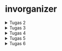 # invorganizer

<details>
   <summary>Tugas 2</summary>

   1. Jelaskan bagaimana cara kamu mengimplementasikan checklist di atas secara step-by-step (bukan hanya sekadar mengikuti tutorial).

      - Membuat direktori baru (Contoh: "invorganizer").<br>
      - Inisiasi projek Django baru menggunakan CMD yang dialihkan direktori utamanya ke direktori invorganizer dengan command.<br>
         <pre>
            django-admin startproject invorganizer 
         </pre>
      - Masuk ke direktori yang dibuat oleh command sebelumnya menggunakan CMD dan inisiasi virtual environment dengan command.<br>
         <pre>
            python -m venv env
         </pre>
      - Aktifkan virtual environment menggunakan command.<br>
         <pre>
            env\Scripts\activate.bat
         </pre>
      - Salin file requirements.txt dari tutorial 0 dan jalankan command.<br>
         <pre>
            pip install -r requirements.txt
         </pre>
      - Buat app baru bernama main menggunakan command.<br>
         <pre>
            django-admin startapp main
         </pre>
      - Buka settings.py di dalam direktori invorganizer kemudian tambahkan 'main' dalam list INSTALLED_APPS.<br>
      - Buat direktori dalam direktori main bernama "templates" dan buat file bernama "main.html" dan edit sesuai kebutuhan.<br>
      - Edit models.py dalam direktori main dan tambahkan class Item(models.Model) dengan atribut name sebagai nama item dengan tipe CharField, amount sebagai jumlah item dengan tipe IntegerField, description sebagai deskripsi item dengan tipe TextField, dan price sebagai harga item dengan tipe IntegerField.<br>
      - Edit views.py agar menampilkan nama aplikasi, nama mahasiswa, dan kelas sesuai dengan tutorial 1.<br>
      - Buat file bernama "urls.py" dalam direktori main dan isi dengan kode.<br>
         <pre>
            from django.urls import path
            from main.views import show_main
            app_name = 'main'
            urlpatterns = [
               path('', show_main, name='show_main'),
            ] 
         </pre>
      - Buat Repo baru di github dan salin link HTTPS Repo tersebut.<br>
      - Inisiasi git folder pada direktori project menggunakan CMD dengan command.<br>
         <pre>
            git init
         </pre>
      - Kemudian hubungkan direktori project dengan Repo yang telah dubuat dengan command.<br>
         <pre>
            git remote add origin {link Repo}
         </pre>
      - Push direktori project ke Repo dengan menggunakan mantra git yaitu add, commit, dan push.<br>
      - Buka website adaptable, sign in, dan buat app baru bernama invorganizer dengan mengikuti langkah-langkah pada tutorial 0.<br>
   
   2. Buatlah bagan yang berisi request client ke web aplikasi berbasis Django beserta responnya dan jelaskan pada bagan tersebut kaitan antara urls.py, views.py, models.py, dan berkas html.<br>
   ![bagan](https://developer.mozilla.org/en-US/docs/Learn/Server-side/Django/Home_page/basic-django.png)<br>
   Ketika Django mendeteksi adanya HTTP Request, Django akan mencoba untuk mencocokkan URL yang diminta ke daftar URL yang ada di dalam file urls.py. Setiap URL dipetakan ke fungsi tertentu yang ada di dalam file views.py, sehingga ketika URL yang diminta ditemukan, maka fungsi yang terpetakan ke URL tersebut akan dipanggil. Fungsi yang terpetakan ke URL tersebut kemudian mengambil alih penanganan Request dan mengembalikan respons. Request umumnya memerlukan semacam interaksi dengan database, yang diwakili oleh objek yang ditentukan dalam file models.py. Fungsi yang terpetakan ke URL tersebut akan mengambil objek model dari database, dan menyiapkan respons ke klien. Respon ini kemudian ditampilkan di browser klien menggunakan template yang memiliki format HTML.

   3. Jelaskan mengapa kita menggunakan virtual environment? Apakah kita tetap dapat membuat aplikasi web berbasis Django tanpa menggunakan virtual environment?<br>
   Agar dependensi pengembangan proyek bisa terjaga. Salah satu contoh penggunaan virtual environment adalah pengembangan aplikasi berbasis Django. Salah satu keuntungan menggunakan virtual environment dalam pengembangan aplikasi berbasis Django adalah setiap pengembangan bisa menggunakan versi Python yang berbeda-beda tanpa adanya konflik dari versi Python dari virtual environment yang lain. 
      
   4. Jelaskan apakah itu MVC, MVT, MVVM dan perbedaan dari ketiganya.
      - MVC (Model-View-Controller) : Pola desain yang digunakan untuk mengimplementasikan antarmuka pengguna dan memberikan penekanan pada pemisahan representasi data dari komponen yang berinteraksi dan memproses data.
      - MVT (Model-View-Template) : Pola desain yang mirip dengan MVC, yang jadi pembeda adalah MVT menggunakan Framework untuk menggantika perkerjaan Controller pada MVC.
      - MVVM (Model-View-ViewModel) : Pola desain berbasis GUI yang berfokus pada pemisahan kode untuk logika dan tampilan aplikasi.
         Perbedaan utama antara ketiganya adalah bagaimana mereka mengatur komunikasi antara Model dan View serta pengelolaan logika aplikasi. MVC menggunakan Controller, MVT menggunakan Template, dan MVVM menggunakan ViewModel.
</details>

<details>
   <summary>Tugas 3</summary>

   1. Apa perbedaan antara form POST dan form GET dalam Django?<br>
   Keduanya digunakan untuk transfer data dari klien ke server melalui protokol HTTP tetapi perbedaan utama antara POST dan GET adalah GET mentransfer parameter *request* dengan format URL *string* sedangkan POST mentransfer paramereter *request* dalam *message body* yang membuat transfer data dari klien ke server menjadi lebih aman.

   2. Apa perbedaan utama antara XML, JSON, dan HTML dalam konteks pengiriman data?<br>
      Perbedaan utama dari ketiga format ini adalah XML dan JSON digunakan untuk menyimpan dan mentransmisikan data sedangkan HTML digunakan untuk menampilkan data. Perbedaan utama antar XML dan JSON adalah kalau JSON merupakan turunan dari JavaScript sedangkan XML turunan dari SGML.

   3. Mengapa JSON sering digunakan dalam pertukaran data antara aplikasi web modern?<br>
      - Dalam kebanyakan kasus, JSON sangat mudah untuk dibaca dibandingkan XML.
      - JSON mempunyai ukuran berkas yang lebih kecil yang menyebabkan pengiriman data menggunkan JSON lebih cepat dibandingkan XML.

   4. Jelaskan bagaimana cara kamu mengimplementasikan checklist di atas secara step-by-step (bukan hanya sekadar mengikuti tutorial).<br>
      - Inisiasi staticfiles di settings.py pada direktori invorganizer dengan langkah-langkah yang telah diajarkan pada tutorial 2.
      - Buat direktori baru bernama templates pada folder root dan buat file base.html.
      - Tambahkan kode berikut ke main.html dan block content & endblock content. Hal ini dilakukan agar main.html menggunakan template utama sebagai kerangka utamanya.
      <pre>
         {% extends 'base.html' %}
      </pre>
      - Buat file baru bernama "forms.py" dalam direktori main dan isi file tersebut dengan kode.
      <pre>
         from django.forms import ModelForm
         from .models import Item
         class ItemForm(ModelForm):
            class Meta:
               model = Item
               fields = ["name", "amount", "price", "description"]
      </pre>
      - Gunakan fungsi show_main untuk menampilkan objek dalam format HTML.
      - Tambahkan fungsi show_xml, show_json, show_xml_by_id, dan show_json_by_id yang menerima parameter request.
      - Tambahkan juga fungsi create_product untuk menambahkan objek tanpa harus mengakses halaman admin.
      - Buat file baru bernama create_product.html dalam folder templates pada direktori main dan isinya sama dengan create_product.html pada tutorial 2.
      - Tambahkan fungsi yang baru dibuat ke urlpatterns dalam file urls.py dalam direktori main dengan menambahkan elemen berikut kedalam list.
      <pre>
         path('create-product', create_product, name='create_product'),
         path('xml/', show_xml, name='show_xml'), 
         path('json/', show_xml, name='show_json'), 
         path('xml/<int:id>/', show_xml_by_id, name='show_xml_by_id'),
         path('json/<int:id>/', show_json_by_id, name='show_json_by_id'),
      </pre>
      - Akses menggunakan Postman
      ![HTML](image/Screenshot%20(18).png)
      ![XML](image/Screenshot%20(19).png)
      ![JSON](image/Screenshot%20(20).png)
      ![XML by Id](image/Screenshot%20(21).png)
      ![JSON by Id](image/Screenshot%20(22).png)

</details>

<details>

   <summary>Tugas 4</summary>

   1. Apa itu Django `UserCreationForm`, dan jelaskan apa kelebihan dan kekurangannya?<br>
   Django memiliki sistem otentikasi pengguna bawaan yang bernama `UserCreationForm` yang berguna untuk membuat pengguna baru yang bisa menggunakan aplikasi yang kita buat. `UserCreationForm` memiliki tiga _fields_ yaitu _username_, _password1_, dan _password2_.

   2. Apa perbedaan antara autentikasi dan otorisasi dalam konteks Django, dan mengapa keduanya penting?<br>
   Kalau autentikasi memverikasi bahwa pengguna yang menggunakan adalah pengguna yang seharusnya, sedangkan otorisasi menentukan apa yang bisa dilakukan oleh pengguna yang diautentikasi.

   3. Apa itu _cookies_ dalam konteks aplikasi web, dan bagaimana Django menggunakan _cookies_ untuk mengelola data sesi pengguna?<br>
   _Cookies_ adalah berkas yang berisi informasi yang dikirim oleh web server ke browser. Browser menyimpan _cookie_ yang diterima dalam jangka waktu yang telah ditentukan, atau sampai pengguna _logout_ dari suatu _website_. Cara Django menggunakan _cookies_ untuk mengelola data sesi pengguna adalah dengan menggunakan _cookies_ untuk menyimpan _session id_ sedangkan data sesi aslinya akan tetap disimpan di _database_ karena kalau disimpan di _cookies_, sistem akan rentan terhadap serangan. 

   4. Apakah penggunaan _cookies_ aman secara default dalam pengembangan web, atau apakah ada risiko potensial yang harus diwaspadai?<br>
   _Cookies_ sebenarnya bukan sebuah ancaman tetapi _cookies_ bisa digunakan oleh penjahat siber untuk _masquerading_, mengambil data finansial, mengakses akun pengguna, atau mencuri kata sandi pengguna yang tersimpan di browser.

   5. Jelaskan bagaimana cara kamu mengimplementasikan checklist di atas secara step-by-step (bukan hanya sekadar mengikuti tutorial).<br>
      - Buat file yang diperlukan untuk register, login, dan logout seperti `register.html` dan `login.html`.
      - Isi `register.html` dan `login.html` dengan kode yang diberikan pada tutorial 3.
      - Tambahkan kode berikut ke `views.py` yang ada di direktori `main` agar aplikasi memiliki fitur login, logout, register, _cookies_, menampilkan nama pengguna, menampilkan sesi terakhir login, dan menampilkan Item spesifik untuk setiap pengguna.
      <pre>
      
      ...
      
      from django.shortcuts import redirect
      from django.contrib.auth.forms import UserCreationForm
      from django.contrib import messages
      from django.contrib.auth import authenticate, login
      import datetime
   
      ...
   
      def show_main(request):
         list = Item.objects.all().filter(user=request.user)
   
         context = {
           'name': request.user.username,
           'class': 'PBP F',
           'list' : list,
           'count': count,
           'last_login': request.COOKIES['last_login'],
         }
   
      ...
   
       def create_product(request):
         form = ItemForm(request.POST or None)
   
         if form.is_valid() and request.method == "POST":
            item = form.save(commit=False)
            item.user = request.user
            item.save()
            return HttpResponseRedirect(reverse('main:show_main'))
   
      ...
   
      def register(request):
         form = UserCreationForm()
   
         if request.method == "POST":
            form = UserCreationForm(request.POST)
            if form.is_valid():
                  form.save()
                  messages.success(request, 'Your account has been successfully created!')
                  return redirect('main:login')
         context = {'form':form}
         return render(request, 'register.html', context)
   
      ...
   
      def login_user(request):
         if request.method == 'POST':
            username = request.POST.get('username')
            password = request.POST.get('password')
            user = authenticate(request, username=username, password=password)
            if user is not None:
               login(request, user)
               response = HttpResponseRedirect(reverse("main:show_main")) 
               response.set_cookie('last_login', str(datetime.datetime.now()))
               return response
            else:
               messages.info(request, 'Sorry, incorrect username or password. Please try again.')
         context = {}
         return render(request, 'login.html', context)
   
      ...
   
      def logout_user(request):
         logout(request)
         response = HttpResponseRedirect(reverse('main:login'))
         response.delete_cookie('last_login')
         return response
   
      </pre>
   
      - Impor fungsi-fungsi yang telah dibuat dan tambahkan _path url_ ke `urlpatterns` untuk mengakses fungsi yang telah dibuat pada file `urls.py` dalam direktori `main`.
   
      - Tambahkan kode berikut ke dalam `views.py` dalam direktori `main`  agar aplikasi yang dibuat hanya bisa digunakan oleh pengguna yang sudah diautentikasi.
      <pre>
      
      from django.contrib.auth.decorators import login_required
   
      ...
   
      @login_required(login_url='/login')
      def show_main(request):
   
      ...
      
      </pre>
   
      - Tambahkan kode berikut ke dalam `models.py` pada direktori `main` agar Item yang ditampilkan spesifik untuk setiap pengguna.
      <pre>
      
      ...
      from django.contrib.auth.models import User
      ...
   
      class Item(models.Model):
         user = models.ForeignKey(User, on_delete=models.CASCADE)
      ...
      
      </pre>
   
      - Aktifkan _virtual environment_ dan lakukan `python manage.py makemigrations` dan `python manage.py migrate`.
</details>

<details>

   <summary>Tugas 5</summary>

   1. Jelaskan manfaat dari setiap _element selector_ dan kapan waktu yang tepat untuk menggunakannya.<br>
   _Element selector_ dalam CSS digunakan untuk mengubah properti semua elemen yang memiliki tag HTML yang sama. Ada beberapa manfaat dalam menggunakan setiap _element selector_, dan waktu yang tepat untuk menggunakannya ketika dalam pengembangan aplikasi dibutuhkan properti yang berbeda-beda berdasarkan tag HTML-nya.

   2. Jelaskan HTML5 Tag yang kamu ketahui.<br>
      * !DOCTYPE : Tag untuk menentukan tipe dokumen.
      * html : Tag untuk membuat sebuah dokumen HTML.
      * title : Tag untuk membuat judul dari sebuah halaman.
      * body : Tag untuk membuat tubuh dari sebuah halaman.
      * h1 to h6 : Tag untuk membuat heading.
      * p : Tag untuk membuat paragraf.
      * br : Memasukan satu baris putus.
      * hr : Tag untuk membuat perubahan dasar kata di dalam isi.
      * !--...-- : Tag untuk membuat komentar.

   3. Jelaskan perbedaan antara _margin_ dan _padding_.<br>
      * _Margin_ : Ruang di luar elemen, yang berarti itu adalah jarak antara elemen tersebut dan elemen-elemen lain di sekitarnya. _Margin_ digunakan untuk mengontrol jarak antara elemen dengan elemen-elemen lain di luar elemen tersebut.
      * _Padding_ : Ruang di dalam elemen, yang berarti itu adalah jarak antara batas elemen dan konten di dalamnya. _Padding_ digunakan untuk mengatur jarak antara konten elemen dan batas elemen itu sendiri.

   4. Jelaskan perbedaan antara _framework_ CSS Tailwind dan Bootstrap. Kapan sebaiknya kita menggunakan Bootstrap daripada Tailwind, dan sebaliknya?
      * Bootstrap adalah framework CSS yang sudah dirancang dengan gaya yang sudah ditentukan (_pre-designed_). Ini berarti Bootstrap menyediakan komponen dan gaya bawaan yang siap digunakan, sehingga memungkinkan Anda membangun situs web dengan cepat tanpa banyak penyesuaian. Bootstrap sebaiknya digunakan jika diperlukan tampilan yang cepat & mudah tanpa banyak kustomisasi, ingin membangun prototipe dengan cepat, dan tidak memiliki waktu atau kebutuhan untuk membangun desain kustom dari nol.
      * Tailwind menyediakan banyak kelas CSS yang fleksibel, seperti `.bg-blue-500`, `.p-4`, atau `.flex`. Tailwind lebih cocok untuk kustomisasi yang mendalam karena Tailwind dapat membangun desain dari awal dengan menggunakan kelas-kelas utilitas yang ada. Tailwind sebaiknya digunakan jika diinginkan desain yang sangat kustom dan sesuai dengan kebutuhan proyek.
   5. Jelaskan bagaimana cara kamu mengimplementasikan checklist di atas secara step-by-step (bukan hanya sekadar mengikuti tutorial).
      * Tambahkan _method `remove`_ yang berguna untuk menghapus objek yang telah dibuat, _method `decrement`_ & _`increment`_ yang berguna untuk mengubah _field amount_ suatu objek, *method `edit_product`* yang berguna untuk mengedit suatu objek, dan *method `BacktoMain`* yang berguna untuk kembali ke halaman utama ketika menekan judul halaman yang terletak di NavBar.<br>
         <pre>
            ...
            def remove(request, id):
               product = Item.objects.get(pk = id)
               product.delete()
               return HttpResponseRedirect(reverse('main:show_main'))
            
            def decrement(request, id = None):
               object = Item.objects.get(pk = id)
               object.amount -= 1
               object.save()
               return HttpResponseRedirect(reverse('main:show_main'))
            
            def increment(request, id = None):
               object = Item.objects.get(pk = id)
               object.amount += 1
               object.save()
               return HttpResponseRedirect(reverse('main:show_main'))
            
            def BacktoMain(request):
               return HttpResponseRedirect(reverse('main:show_main'))
            
            def edit_product(request, id):
               object = Item.objects.get(pk = id)
               form = ItemForm(request.POST or None, instance=object)
               if form.is_valid() and request.method == "POST":
                  form.save()
                  return HttpResponseRedirect(reverse('main:show_main'))
               context = {'form': form}
               return render(request, "edit_product.html", context)
         </pre>
      * Tambahkan *method-method* yang baru dibuat ke `views.py`.
         <pre>
            ...
            from main.views import *
            ...
            urlpatterns = [
               path('', show_main, name='show_main'),
               path('create-product', create_product, name='create_product'),
               path('xml/', show_xml, name='show_xml'), 
               path('json/', show_json, name='show_json'), 
               path('xml/<int:id>/', show_xml_by_id, name='show_xml_by_id'),
               path('json/<int:id>/', show_json_by_id, name='show_json_by_id'), 
               path('register/', register, name='register'),
               path('login/', login_user, name='login'),
               path('logout/', logout_user, name='logout'),
               path('remove/<int:id>', remove, name="remove"),
               path('decrement/<int:id>', decrement, name='decrement'),
               path('edit-product/<int:id>', edit_product, name='edit_product'),
               path('backtomain/', BacktoMain, name='backtomain'),
               path('increment/<int:id>', increment, name='increment'),
            ]
         </pre>
      * Inisiasi Bootstrap CSS dan juga JS dengan menambahkan beberapa kode ke *`base.html`*.
      * Inisiasi NavBar pada *`base.html`* dan buat _block_ baru pada NavBar agar setiap halaman bisa memiliki properti NavBar-nya masing-masing
      * Pindahkan tombol _logout_ ke NavBar.
      * Tambahkan beberapa tombol pada *_main.html_* untuk menggunakan _method-method_ yang baru dibuat.
      * Ubah _table_ yang digunakan sebelumnya menjadi _card_.
      * Kustomisasi _card_ menggunakan tag _style_.

</details>

<details>
   <summary>Tugas 6</summary>

   1. Jelaskan perbedaan antara _asynchronous programming_ dengan _synchronous programming_.<br>
   _Asynchronous programming_ memungkinkan beberapa proses berjalan di saat yang sama tanpa harus menunggu proses lain selesai. Sedangkan _synchronous programming_ mengeksekusi proses satu per satu dengan urutan tertentu.

   2. Dalam penerapan JavaScript dan AJAX, terdapat penerapan paradigma _event-driven programming_. Jelaskan maksud dari paradigma tersebut dan sebutkan salah satu contoh penerapannya pada tugas ini.<br>
   _Event-driven programming_ metode proramming yang dimana jalannya program ditentukan oleh _events_ yang terjadi. Metode ini dapat menghasilkan program yang lebih responsif karena program tidak terus berjalan secara konstan. Salah satu penerapan _event-driven programming_ pada tugas ini adalah tombol yang memanggil suatu modal AJAX ketika diklik.

   3. Jelaskan penerapan _asynchronous programming_ pada AJAX.<br>
   Ketika permintaan AJAX dikirim, bagian _header_ dan _body_ yang mengandung informasi ke server. Server akan memproses permintaan yang dikirim dan mengirimkan respon dari permentaan tersebut kembali ke klien. Penerapan ini memungkinkan JavaScript melakukan pertukaran data dan memproses hal lain yang membuat halaman lebih responsif.

   4. Pada PBP kali ini, penerapan AJAX dilakukan dengan menggunakan Fetch API daripada _library_ jQuery. Bandingkanlah kedua teknologi tersebut dan tuliskan pendapat kamu teknologi manakah yang lebih baik untuk digunakan.<br>
   Fetch API lebih baik digunakan karena _syntax_ lebih simpel, mudah digunakan, dan Fetch API bisa dibilang masih tergolong baru yang memungkinkan Fetch API berjalan pada peramban modern.
      <table border=1>
         <tr>
            <th>Properties</th>
            <th>Fetch API</th>
            <th>jQuery</th>
         </tr>
         <tr>
            <td>Architecture</td>
            <td>Promise based</td>
            <td>Event Based</td>
         </tr>
         <tr>
            <td>Complexity</td>
            <td>Easy</td>
            <td>Complex</td>
         </tr>
         <tr>
            <td>Syntax</td>
            <td>Simple</td>
            <td>Verbose</td>
         </tr>
         <tr>
            <td>Request / Response</td>
            <td>Supports</td>
            <td>Supports but complex structure</td>
         </tr>
         <tr>
            <td>Cookies</td>
            <td>Send cookies</td>
            <td>Cookieless</td>
         </tr>
      </table>

   5. Jelaskan bagaimana cara kamu mengimplementasikan checklist di atas secara _step-by-step_ (bukan hanya sekadar mengikuti tutorial).<br>
      * Tambahkan fungsi `get_product_json`, `add_product_ajax`, dan `delete_product_ajax` pada `views.py`.
         <pre>
            ...

            def get_product_json(request):
               product_item = Item.objects.filter(user=request.user).order_by("name")
               return HttpResponse(serializers.serialize('json', product_item))

            @csrf_exempt
            def add_product_ajax(request):
               if request.method == 'POST':
                  name = request.POST.get("name")
                  price = request.POST.get("price")
                  amount = request.POST.get("amount")
                  description = request.POST.get("description")
                  user = request.user

                  new_product = Item(name=name, price=price, description=description, amount=amount, user=user)
                  new_product.save()

                  return HttpResponse(b"CREATED", status=201)

               return HttpResponseNotFound()

            @csrf_exempt
            def delete_product_ajax(request):
               if request.method == 'POST':
                  id = request.POST.get("delete")
                  item = Item.objects.get(pk = id)

                  item.delete()
                  return HttpResponse(b"DELETED", status=201)
               return HttpResponseNotFound()
         </pre>
      * Tambahkan _path url_ untuk menggunakan fungsi yang baru dibuat pada _urlpatterns_ di file `urls.py`.
      * Tambahkan _script_ dalam `main.html` dengan kode yang sama seperti di tutorial tetapi ditambahkan fungsi baru untuk menghapus objek dan menginisiasi _card_ untuk menampilkan objek.
      * Buka _command prompt_ pada folder root dan jalankan _virtual environment_.
      * Jalankan _command_ `py manage.py makemigrations` kemudian jalankan _command_ `py manage.py migrate`.

</details>